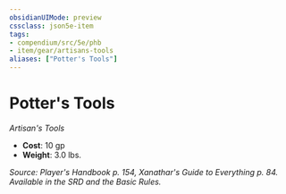 ```yaml
---
obsidianUIMode: preview
cssclass: json5e-item
tags:
- compendium/src/5e/phb
- item/gear/artisans-tools
aliases: ["Potter's Tools"]
---
```

# Potter's Tools
*Artisan's Tools*  

- **Cost**: 10 gp
- **Weight**: 3.0 lbs.

*Source: Player's Handbook p. 154, Xanathar's Guide to Everything p. 84. Available in the SRD and the Basic Rules.*